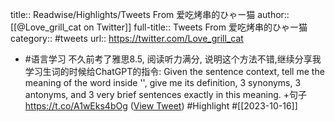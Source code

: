 title:: Readwise/Highlights/Tweets From 爱吃烤串的ひゃー猫
author:: [[@Love_grill_cat on Twitter]]
full-title:: Tweets From 爱吃烤串的ひゃー猫
category:: #tweets
url:: https://twitter.com/Love_grill_cat

- #语言学习
  不久前考了雅思8.5, 阅读听力满分, 说明这个方法不错,继续分享我学习生词的时候给ChatGPT的指令:
  Given the sentence context, tell me the meaning of the word inside '', give me its definition, 3 synonyms, 3 antonyms, and 3 very brief sentences exactly in this meaning.
  +句子 https://t.co/A1wEks4bOg ([View Tweet](https://twitter.com/Love_grill_cat/status/1713652746857877705)) #Highlight #[[2023-10-16]]